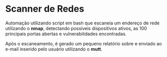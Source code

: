 # Scanner de Redes

Automação utilizando script em bash que escaneia um endereço de rede utilizando o **nmap**, detectando possíveis dispositivos ativos, as 100 principais portas abertas e vulnerabilidades encontradas.

Após o escaneamento, é gerado um pequeno relatório sobre e enviado ao e-mail inserido pelo usuário utilizando o **mutt**.
